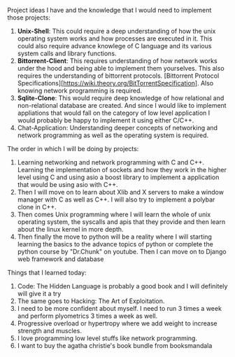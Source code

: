 Project ideas I have and the knowledge that I would need to implement those projects: 
1. **Unix-Shell**: This could require a deep understanding of how the unix operating system works and how processes are executed in it. This could also require advance knowlege of C language and its various system calls and library functions.
2. **Bittorrent-Client**: This requires understanding of how network works under the hood and being able to implement them yourselves. This also requires the understanding of bittorrent protocols. [Bittorrent Protocol Specifications][https://wiki.theory.org/BitTorrentSpecification]. Also knowing network programming is required. 
3. **Sqlite-Clone**: This would require deep knowledge of how relational and non-relational database are created. And since I would like to implement appliations that would fall on the category of low level application I would probably be happy to implement it using either C/C++.
4. Chat-Application: Understanding deeper concepts of networking and network programming as well as the operating system is required.

The order in which I will be doing by projects:
1. Learning networking and network programming with C and C++. Learning the implementation of sockets and how they work in the higher level using C and using asio a boost library to implement a application that would be using asio with C++.
2. Then I will move on to learn about Xlib and X servers to make a window manager with C as well as C++. I will also try to implement a polybar clone in C++.
3. Then comes Unix programming where I will learn the whole of unix operating system, the syscalls and apis that they provide and then learn about the linux kernel in more depth.
4. Then finally the move to python will be a reality where I will starting learning the basics to the advance topics of python or complete the python course by "Dr.Chunk" on youtube. Then I can move on to Django web framework and database

Things that I learned today:
1. Code: The Hidden Language is probably a good book and I will definitely will give it a try
2. The same goes to Hacking: The Art of Exploitation.
3. I need to be more confident about myself. I need to run 3 times a week and perform plyometrics 3 times a week as well. 
4. Progressive overload or hypertropy where we add weight to increase strength and muscles.
5. I love programming low level stuffs like network programming.
6. I want to buy the agatha christie's book bundle from booksmandala